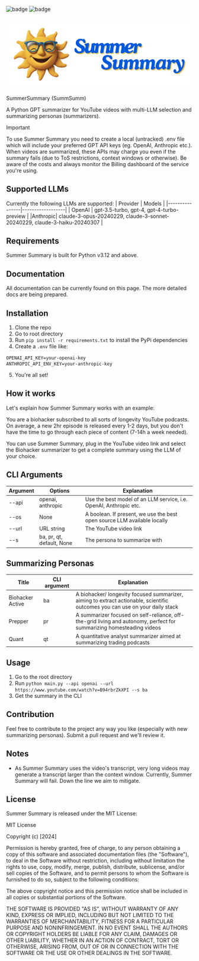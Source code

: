 ![badge](https://img.shields.io/badge/python-v3.12-blue) ![badge](https://img.shields.io/badge/MIT_License-blue)


![logo](assets/img/logo_transparent.png)
---
SummerSummary (SummSumm)

A Python GPT summarizer for YouTube videos with multi-LLM selection and summarizing personas (summarizers).

> [!IMPORTANT]
> To use Summer Summary you need to create a local (untracked) .env file which will include your preferred GPT API keys (eg. OpenAI, Anthropic etc.). When videos are summarized, these APIs may charge you even if the summary fails (due to ToS restrictions, context windows or otherwise). Be aware of the costs and always monitor the Billing dashboard of the service you're using.

## Supported LLMs
Currently the following LLMs are supported:
| Provider | Models |
|----------------|------------------|
| OpenAI            | gpt-3.5-turbo, gpt-4,  gpt-4-turbo-preview       |
|Anthropic| claude-3-opus-20240229, claude-3-sonnet-20240229, claude-3-haiku-20240307  |

## Requirements
Summer Summary is built for Python v3.12 and above.

## Documentation
All documentation can be currently found on this page. The more detailed docs are being prepared.

## Installation
1. Clone the repo
2. Go to root directory
3. Run ```pip install -r requirements.txt``` to install the PyPi dependencies
4. Create a ```.env``` file like: 
```env
OPENAI_API_KEY=your-openai-key
ANTHROPIC_API_ENV_KEY=your-anthropic-key
```
5. You're all set!

## How it works
Let's explain how Summer Summary works with an example:

You are a biohacker subscribed to all sorts of longevity YouTube podcasts. On average, a new 2hr episode is released every 1-2 days, but you don't have the time to go through each piece of content (7-14h a week needed).

You can use Summer Summary, plug in the YouTube video link and select the Biohacker summarizer to get a complete summary using the LLM of your choice. 

## CLI Arguments
| Argument | Options | Explanation |
|----------------|------------------|------------------|
| --api|openai, anthropic| Use the best model of an LLM service, i.e. OpenAI, Anthropic etc.|
| --os|None|A boolean. If present, we use the best open source LLM available locally|
| --url| URL string| The YouTube video link|
| --s|ba, pr, qt, default, None| The persona to summarize with|

## Summarizing Personas
| Title | CLI argument | Explanation |
|----------------|------------------|------------------|
| Biohacker Active |ba| A biohacker/ longevity focused summarizer, aiming to extract actionable, scientific outcomes you can use on your daily stack|
| Prepper |pr| A summarizer focused on self-reliance, off-the-grid living and autonomy, perfect for summarizing homesteading videos|
| Quant |qt| A quantitative analyst summarizer aimed at summarizing trading podcasts|

## Usage
1. Go to the root directory
2. Run ```python main.py --api openai --url https://www.youtube.com/watch?v=B94rbrZkXPI --s ba```
3. Get the summary in the CLI

## Contribution
Feel free to contribute to the project any way you like (especially with new summarizing personas). Submit a pull request and we'll review it.

## Notes
- As Summer Summary uses the video's transcript, very long videos may generate a transcript larger than the context window. Currently, Summer Summary will fail. Down the line we aim to mitigate.


## License
Summer Summary is released under the MIT License:

MIT License

Copyright (c) [2024]

Permission is hereby granted, free of charge, to any person obtaining a copy
of this software and associated documentation files (the "Software"), to deal
in the Software without restriction, including without limitation the rights
to use, copy, modify, merge, publish, distribute, sublicense, and/or sell
copies of the Software, and to permit persons to whom the Software is
furnished to do so, subject to the following conditions:

The above copyright notice and this permission notice shall be included in all
copies or substantial portions of the Software.

THE SOFTWARE IS PROVIDED "AS IS", WITHOUT WARRANTY OF ANY KIND, EXPRESS OR
IMPLIED, INCLUDING BUT NOT LIMITED TO THE WARRANTIES OF MERCHANTABILITY,
FITNESS FOR A PARTICULAR PURPOSE AND NONINFRINGEMENT. IN NO EVENT SHALL THE
AUTHORS OR COPYRIGHT HOLDERS BE LIABLE FOR ANY CLAIM, DAMAGES OR OTHER
LIABILITY, WHETHER IN AN ACTION OF CONTRACT, TORT OR OTHERWISE, ARISING FROM,
OUT OF OR IN CONNECTION WITH THE SOFTWARE OR THE USE OR OTHER DEALINGS IN THE
SOFTWARE.
